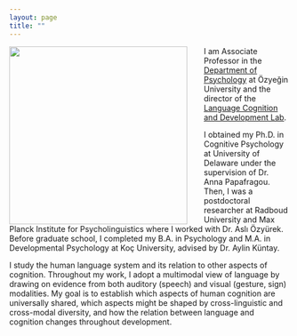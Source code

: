 ```yaml
---
layout: page
title: ""
---
```


<img align="left" style="margin-right: 30px" src="UnalPhoto.png" width="320" height="320">


I am Associate Professor in the [Department of Psychology](https://www.ozyegin.edu.tr/en/department-psychology) at Özyeğin University and the director of the [Language Cognition and Development Lab](http://www.labs.ozyegin.edu.tr/gelisim/).

I obtained my Ph.D. in Cognitive Psychology at University of Delaware under the supervision of Dr. Anna Papafragou. Then, I was a postdoctoral researcher at Radboud University and Max Planck Institute for Psycholinguistics where I worked with Dr. Aslı Özyürek. Before graduate school, I completed my B.A. in Psychology and M.A. in Developmental Psychology at Koç University, advised by Dr. Aylin Küntay. 

I study the human language system and its relation to other aspects of cognition. Throughout my work, I adopt a multimodal view of language by drawing on evidence from both auditory (speech) and visual (gesture, sign) modalities. My goal is to establish which aspects of human cognition are universally shared, which aspects might be shaped by cross-linguistic and cross-modal diversity, and how the relation between language and cognition changes throughout development.
